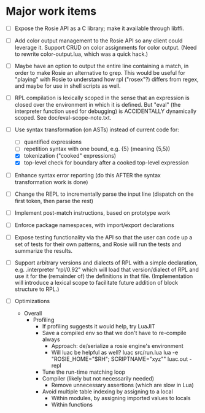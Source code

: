 # Major work items

- [ ] Expose the Rosie API as a C library; make it available through libffi.

- [ ] Add color output management to the Rosie API so any client could leverage it.
  Support CRUD on color assignments for color output. (Need to rewrite color-output.lua,
  which was a quick hack.)

- [ ] Maybe have an option to output the entire line containing a match, in
  order to make Rosie an alternative to grep.  This would be useful for
  "playing" with Rosie to understand how rpl ("rosex"?) differs from regex, and
  maybe for use in shell scripts as well.

- [ ] RPL compilation is lexically scoped in the sense that an expression is closed over the
  environment in which it is defined.  But "eval" (the interpreter function used for debugging)
  is ACCIDENTALLY dynamically scoped.  See doc/eval-scope-note.txt.

- [ ] Use syntax transformation (on ASTs) instead of current code for:
    - [ ] quantified expressions
    - [ ] repetition syntax with one bound, e.g. {5} (meaning {5,5})
    - [X] tokenization ("cooked" expressions)
	- [X] top-level check for boundary after a cooked top-level expression

- [ ] Enhance syntax error reporting (do this AFTER the syntax transformation work is done) 

- [ ] Change the REPL to incrementally parse the input line (dispatch on the first token, then parse the rest)

- [ ] Implement post-match instructions, based on prototype work

- [ ] Enforce package namespaces, with import/export declarations

- [ ] Expose testing functionality via the API so that the user can code up a
  set of tests for their own patterns, and Rosie will run the tests and
  summarize the results.

- [ ] Support arbitrary versions and dialects of RPL with a simple declaration, e.g.
     .interpreter "rpl/0.92"
  which will load that version/dialect of RPL and use it for the (remainder of) the
  definitions in that file.  (Implementation will introduce a lexical scope to facilitate
  future addition of block structure to RPL.)

- [ ] Optimizations
    - Overall
        - Profiling
		    - If profiling suggests it would help, try LuaJIT
			- Save a compiled env so that we don't have to re-compile always
			  - Approach: de/serialize a rosie engine's environment
			  - Will luac be helpful as well?
				  luac src/run.lua 
				  lua -e "ROSIE_HOME=\"$RH\"; SCRIPTNAME=\"xyz\"" luac.out -repl
			- Tune the run-time matching loop
			- Compiler (likely but not necessarily needed)
				- Remove unnecessary assertions (which are slow in Lua)
			- Avoid multiple table indexing by assigning to a local
				- Within modules, by assigning imported values to locals
				- Within functions

